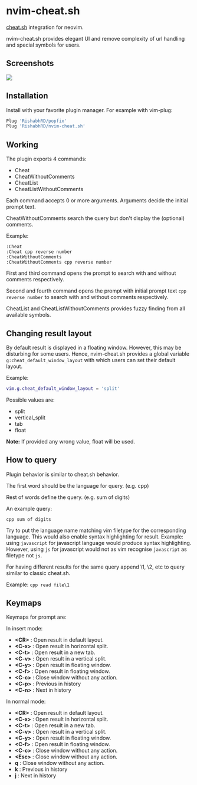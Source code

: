 # nvim-cheat.sh

[cheat.sh](https://github.com/chubin/cheat.sh) integration for neovim.

nvim-cheat.sh provides elegant UI and remove complexity of url handling and
special symbols for users.

## Screenshots

![](https://user-images.githubusercontent.com/26287448/103154931-3ba71d00-47c1-11eb-9844-2c706e5d9b09.gif)

## Installation

Install with your favorite plugin manager. For example with vim-plug:

```lua
Plug 'RishabhRD/popfix'
Plug 'RishabhRD/nvim-cheat.sh'
```

## Working

The plugin exports 4 commands:

- Cheat
- CheatWithoutComments
- CheatList
- CheatListWithoutComments

Each command accepts 0 or more arguments. Arguments decide the initial prompt
text.

CheatWithoutComments search the query but don't display the (optional) comments.

Example:
```vim
:Cheat
:Cheat cpp reverse number
:CheatWithoutComments
:CheatWithoutComments cpp reverse number
```

First and third command opens the prompt to search with and without comments
respectively.

Second and fourth command opens the prompt with initial prompt text
``cpp reverse number`` to search with and without comments respectively.

CheatList and CheatListWithoutComments provides fuzzy finding from all available symbols.

## Changing result layout
By default result is displayed in a floating window. However, this may be
disturbing for some users. Hence, nvim-cheat.sh provides a global variable
`g:cheat_default_window_layout` with which users can set their default layout.

Example:
```lua
vim.g.cheat_default_window_layout = 'split'
```

Possible values are:
- split
- vertical_split
- tab
- float

**Note:** If provided any wrong value, float will be used.

## How to query

Plugin behavior is similar to cheat.sh behavior.

The first word should be the language for query. (e.g. cpp)

Rest of words define the query. (e.g. sum of digits)

An example query:

```
cpp sum of digits
```

Try to put the language name matching vim filetype for the corresponding
language. This would also enable syntax highlighting for result.
Example: using ``javascript`` for javascript language would produce syntax
highlighting. However, using ``js`` for javascript would not as vim recognise
``javascript`` as filetype not ``js``.

For having different results for the same query append \1,  \2, etc to query similar to
classic cheat.sh.

Example: ``cpp read file\1``

## Keymaps

Keymaps for prompt are:

In insert mode:

- **\<CR\>** : Open result in default layout.
- **\<C-x\>** : Open result in horizontal split.
- **\<C-t\>** : Open result in a new tab.
- **\<C-v\>** : Open result in a vertical split.
- **\<C-y\>** : Open result in floating window.
- **\<C-f\>** : Open result in floating window.
- **\<C-c\>** : Close window without any action.
- **\<C-p\>** : Previous in history
- **\<C-n\>** : Next in history

In normal mode:

- **\<CR\>** : Open result in default layout.
- **\<C-x\>** : Open result in horizontal split.
- **\<C-t\>** : Open result in a new tab.
- **\<C-v\>** : Open result in a vertical split.
- **\<C-y\>** : Open result in floating window.
- **\<C-f\>** : Open result in floating window.
- **\<C-c\>** : Close window without any action.
- **\<Esc\>** : Close window without any action.
- **q** : Close window without any action.
- **k** : Previous in history
- **j** : Next in history
